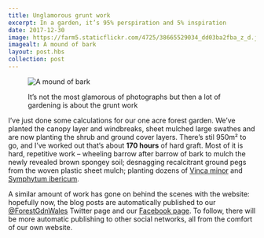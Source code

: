 ```yaml
---
title: Unglamorous grunt work
excerpt: In a garden, it’s 95% perspiration and 5% inspiration
date: 2017-12-30
image: https://farm5.staticflickr.com/4725/38665529034_dd03ba2fba_z_d.jpg
imagealt: A mound of bark
layout: post.hbs
collection: post
---
```


<figure>

![A mound of bark](https://farm5.staticflickr.com/4725/38665529034_dd03ba2fba_z_d.jpg)

<figcaption>It’s not the most glamorous of photographs but then a lot of gardening is about the grunt work</figcaption>
</figure>

I’ve just done some calculations for our one acre forest garden. We’ve planted the canopy layer and windbreaks, sheet mulched large swathes and are now planting the shrub and ground cover layers. There’s stil 950m² to go, and I’ve worked out that‘s about **170 hours** of hard graft. Most of it is hard, repetitive work – wheeling barrow after barrow of bark to mulch the newly revealed brown spongey soil; desnagging recalcitrant ground pegs from the woven plastic sheet mulch; planting dozens of [Vinca minor](http://www.pfaf.org/user/plant.aspx?latinname=Vinca+minor) and [Symphytum ibericum](https://www.rhs.org.uk/plants/details?plantid=1894).

A similar amount of work has gone on behind the scenes with the website: hopefully now, the blog posts are automatically published to our [@ForestGdnWales](https://twitter.com/forestgdnwales) Twitter page and our [Facebook page](https://www.facebook.com/forestgardenwales/). To follow, there will be more automatic publishing to other social networks, all from the comfort of our own website.
